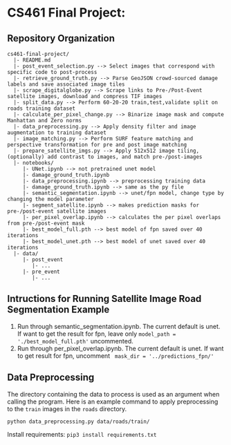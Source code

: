 # CS461 Final Project:

## Repository Organization
    cs461-final-project/
      |- README.md
      |- post_event_selection.py --> Select images that correspond with specific code to post-process
      |- retrieve_ground_truth.py --> Parse GeoJSON crowd-sourced damage labels and save associated image tiles
      |- scrape_digitalglobe.py --> Scrape links to Pre-/Post-Event satellite images, download and compress TIF images
      |- split_data.py --> Perform 60-20-20 train,test,validate split on roads training dataset
      |- calculate_per_pixel_change.py --> Binarize image mask and compute Manhattan and Zero norms
      |- data_preprocessing.py --> Apply density filter and image augmentation to training dataset
      |- image_matching.py --> Perform SURF feature matching and perspective transformation for pre and post image matching
      |- prepare_satellite_imgs.py --> Apply 512x512 image tiling, (optionally) add contrast to images, and match pre-/post-images
      |- notebooks/
         |- UNet.ipynb --> not pretrained unet model
         |- damage_ground_truth.ipynb
         |- data_preprocessing.ipynb --> preprocessing training data
         |- damage_ground_truth.ipynb --> same as the py file
         |- semantic_segmentation.ipynb --> unet/fpn model, change type by changing the model parameter
         |- segment_satellite.ipynb --> makes prediction masks for pre-/post-event satellite images
         |- per_pixel_overlap.ipynb --> calculates the per pixel overlaps from pre-/post-event mask
         |- best_model_full.pth --> best model of fpn saved over 40 iterations
         |- best_model_unet.pth --> best model of unet saved over 40 iterations
      |- data/
         |- post_event
         	|- ...
         |- pre_event
         	|- ...


## Intructions for Running Satellite Image Road Segmentation Example
1. Run through semantic_segmentation.ipynb. The current default is unet. If want to get the result for fpn, leave only ```model_path = './best_model_full.pth'``` uncommented.  
2. Run through per_pixel_overlap.ipynb. The current default is unet. If want to get result for fpn, uncomment ``` mask_dir = '../predictions_fpn/'```

## Data Preprocessing
The directory containing the data to process is used as an argument when calling the program. Here is an example command to apply preprocessing to the `train` images in the `roads` directory.

```python data_preprocessing.py data/roads/train/```

Install requirements: 
```pip3 install requirements.txt```
